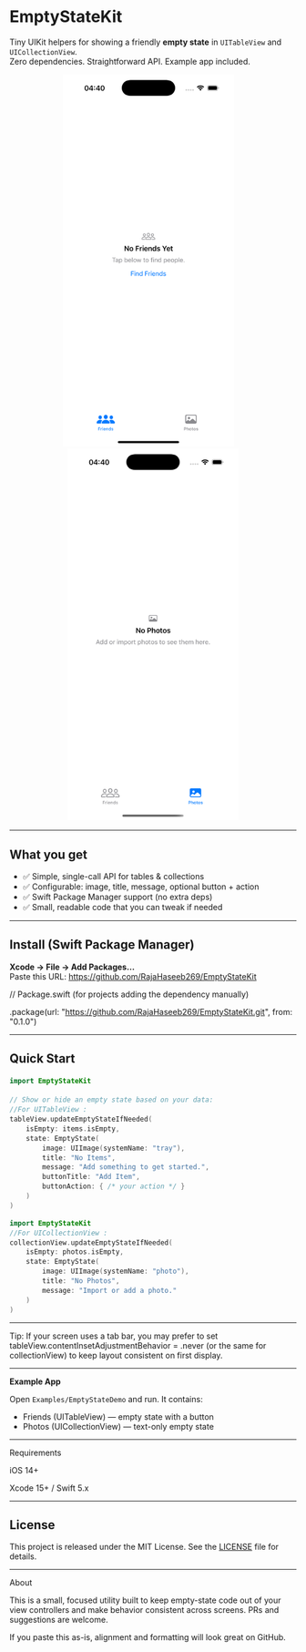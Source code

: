 # EmptyStateKit

Tiny UIKit helpers for showing a friendly **empty state** in `UITableView` and `UICollectionView`.  
Zero dependencies. Straightforward API. Example app included.

<p align="center">
  <img src="Screenshots/friends-empty.png" width="300" alt="Friends empty state" />
  &nbsp;&nbsp;&nbsp;
  <img src="Screenshots/photos-empty.png" width="300" alt="Photos empty state" />
</p>

---

## What you get
- ✅ Simple, single-call API for tables & collections  
- ✅ Configurable: image, title, message, optional button + action  
- ✅ Swift Package Manager support (no extra deps)  
- ✅ Small, readable code that you can tweak if needed

---

## Install (Swift Package Manager)

**Xcode → File → Add Packages…**  
Paste this URL:  https://github.com/RajaHaseeb269/EmptyStateKit

// Package.swift (for projects adding the dependency manually)

.package(url: "https://github.com/RajaHaseeb269/EmptyStateKit.git", from: "0.1.0")

---

## Quick Start

```swift
import EmptyStateKit

// Show or hide an empty state based on your data:
//For UITableView :
tableView.updateEmptyStateIfNeeded(
    isEmpty: items.isEmpty,
    state: EmptyState(
        image: UIImage(systemName: "tray"),
        title: "No Items",
        message: "Add something to get started.",
        buttonTitle: "Add Item",
        buttonAction: { /* your action */ }
    )
)
```
```swift
import EmptyStateKit
//For UICollectionView :
collectionView.updateEmptyStateIfNeeded(
    isEmpty: photos.isEmpty,
    state: EmptyState(
        image: UIImage(systemName: "photo"),
        title: "No Photos",
        message: "Import or add a photo."
    )
)
```
---

Tip: If your screen uses a tab bar, you may prefer to set
tableView.contentInsetAdjustmentBehavior = .never (or the same for collectionView) to keep layout consistent on first display.

---

**Example App**

Open `Examples/EmptyStateDemo` and run. It contains:
- Friends (UITableView) — empty state with a button
- Photos (UICollectionView) — text-only empty state

---

Requirements

iOS 14+

Xcode 15+ / Swift 5.x

---

## License

This project is released under the MIT License. See the [LICENSE](LICENSE) file for details.

---

About

This is a small, focused utility built to keep empty-state code out of your view controllers and make behavior consistent across screens. PRs and suggestions are welcome.

If you paste this as-is, alignment and formatting will look great on GitHub.
